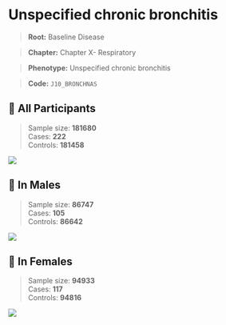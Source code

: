 # Unspecified chronic bronchitis

> **Root:** Baseline Disease  

> **Chapter:** Chapter X- Respiratory  

> **Phenotype:** Unspecified chronic bronchitis  

> **Code:** `J10_BRONCHNAS`

## 🧪 All Participants  
> Sample size: **181680**  
> Cases: **222**  
> Controls: **181458**
<img src="/Disease/Figures/ALL/Incidence/J10_BRONCHNAS.png"/>
<CsvTable src="/Disease/Data/ALL/Incidence/COX_J10_BRONCHNAS.csv" label="🔍 View full results" />

## 👨 In Males  
> Sample size: **86747**  
> Cases: **105**  
> Controls: **86642**
<img src="/Disease/Figures/Male/Incidence/J10_BRONCHNAS.png"/>
<CsvTable src="/Disease/Data/Male/Incidence/COX_J10_BRONCHNAS.csv" label="🔍 View full results" />

## 👩 In Females  
> Sample size: **94933**  
> Cases: **117**  
> Controls: **94816**
<img src="/Disease/Figures/Female/Incidence/J10_BRONCHNAS.png"/>
<CsvTable src="/Disease/Data/Female/Incidence/COX_J10_BRONCHNAS.csv" label="🔍 View full results" />
